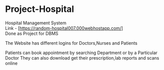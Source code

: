 # Project-Hospital
Hospital Management System 
<br />
Link - [https://random-hospital007.000webhostapp.com/]
<br />
Done as Project for DBMS
<br />

The Website has different logins for Doctors,Nurses and Patients

Patients can book appointment by searching Department or by a Particular Doctor
They can also download get their prescription,lab reports and scans online

